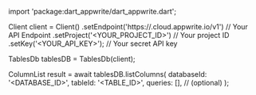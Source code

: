 import 'package:dart_appwrite/dart_appwrite.dart';

Client client = Client()
    .setEndpoint('https://<REGION>.cloud.appwrite.io/v1') // Your API Endpoint
    .setProject('<YOUR_PROJECT_ID>') // Your project ID
    .setKey('<YOUR_API_KEY>'); // Your secret API key

TablesDb tablesDB = TablesDb(client);

ColumnList result = await tablesDB.listColumns(
    databaseId: '<DATABASE_ID>',
    tableId: '<TABLE_ID>',
    queries: [], // (optional)
);
